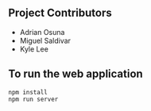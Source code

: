## Project Contributors

+ Adrian Osuna
+ Miguel Saldivar
+ Kyle Lee

## To run the web application
```
npm install
npm run server
```

